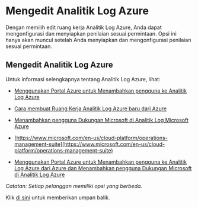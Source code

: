 # <a name="edit-azure-log-analytics"></a>Mengedit Analitik Log Azure

Dengan memilih edit ruang kerja Analitik Log Azure, Anda dapat mengonfigurasi dan menyiapkan penilaian sesuai permintaan. Opsi ini hanya akan muncul setelah Anda menyiapkan dan mengonfigurasi penilaian sesuai permintaan.

## <a name="edit-azure-log-analytics"></a>Mengedit Analitik Log Azure

Untuk informasi selengkapnya tentang Analitik Log Azure, lihat:

- [Menggunakan Portal Azure untuk Menambahkan pengguna ke Analitik Log Azure](/services-hub//health/health-kb-adduserazure)

- [Cara membuat Ruang Kerja Analitik Log Azure baru dari Azure](/services-hub//health/health-kb-omsfromazure)

- [Menambahkan pengguna Dukungan Microsoft di Analitik Log Microsoft Azure](/services-hub//health/health-kb-adduseroms)

- [https://www.microsoft.com/en-us/cloud-platform/operations-management-suite](https://www.microsoft.com/en-us/cloud-platform/operations-management-suite)

- [Menggunakan Portal Azure untuk Menambahkan pengguna ke Analitik Log Azure dari Azure dan Menambahkan pengguna Dukungan Microsoft di Analitik Log Azure](https://www.microsoft.com/en-us/cloud-platform/operations-management-suite)


*Catatan: Setiap pelanggan memiliki opsi yang berbeda.*

Klik <a href="mailto:SHub_Feedback_RC@Microsoft.com?subject=Resource%20Center%20Feedback%3A%20%3CInsert%20feedback%20topic%3E%3E&amp;body=%3C%3Cplease%20submit%20your%20feedback%20with%20enough%20detail%20on%20the%20problem%2C%20reproduction%20steps%20and%20what%20you%20desire%20to%20happen%3E%3E" target="_blank">di sini</a> untuk memberikan umpan balik.
